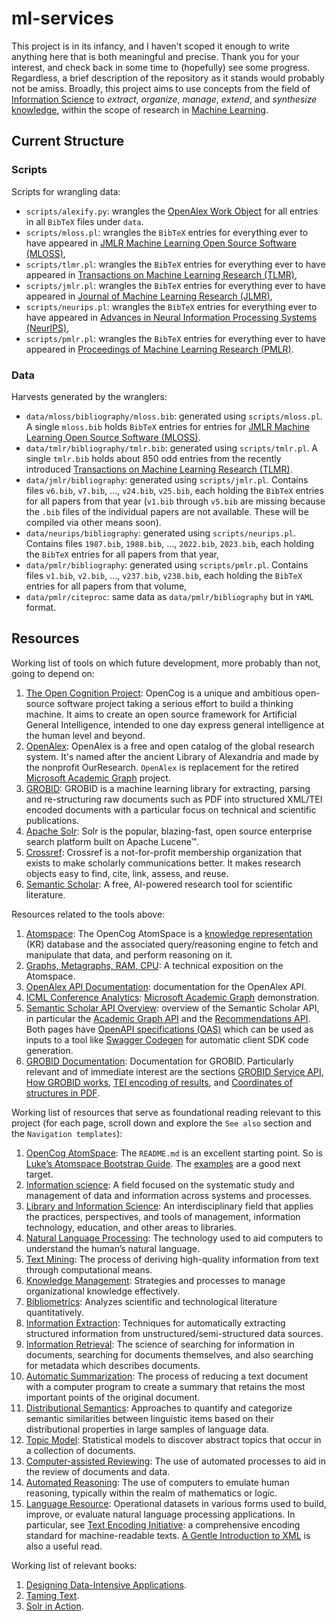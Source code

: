 # ml-services

This project is in its infancy, and I haven't scoped it enough to write anything here that is both meaningful and precise. Thank you for your interest, and check back in some time to (hopefully) see some progress. Regardless, a brief description of the repository as it stands would probably not be amiss. Broadly, this project aims to use concepts from the field of [Information Science](https://en.wikipedia.org/wiki/Information_science/#) to *extract*, *organize*, *manage*, *extend*, and *synthesize* [knowledge](https://en.wikipedia.org/wiki/Knowledge), within the scope of research in [Machine Learning](https://en.wikipedia.org/wiki/Machine_learning).

## Current Structure

### Scripts
Scripts for wrangling data:
- `scripts/alexify.py`: wrangles the [OpenAlex Work Object](https://docs.openalex.org/api-entities/works/work-object) for all entries in all `BibTeX` files under `data`.
- `scripts/mloss.pl`: wrangles the `BibTeX` entries for everything ever to have appeared in [JMLR Machine Learning Open Source Software (MLOSS)](https://www.jmlr.org/mloss/),
- `scripts/tlmr.pl`: wrangles the `BibTeX` entries for everything ever to have appeared in [Transactions on Machine Learning Research (TLMR)](https://jmlr.org/tmlr/),
- `scripts/jmlr.pl`: wrangles the `BibTeX` entries for everything ever to have appeared in [Journal of Machine Learning Research (JLMR)](https://www.jmlr.org/),
- `scripts/neurips.pl`: wrangles the `BibTeX` entries for everything ever to have appeared in [Advances in Neural Information Processing Systems (NeurIPS)](https://proceedings.neurips.cc/),
- `scripts/pmlr.pl`: wrangles the `BibTeX` entries for everything ever to have appeared in [Proceedings of Machine Learning Research (PMLR)](http://proceedings.mlr.press/).

### Data
Harvests generated by the wranglers:
- `data/mloss/bibliography/mloss.bib`: generated using `scripts/mloss.pl`. A single `mloss.bib` holds `BibTeX` entries for entries for [JMLR Machine Learning Open Source Software (MLOSS)](https://www.jmlr.org/mloss/).
- `data/tmlr/bibliography/tmlr.bib`: generated using `scripts/tmlr.pl`. A single `tmlr.bib` holds about 850 odd entries from the recently introduced [Transactions on Machine Learning Research (TLMR)](https://jmlr.org/tmlr/).
- `data/jmlr/bibliography`: generated using `scripts/jmlr.pl`. Contains files `v6.bib`, `v7.bib`, ..., `v24.bib`, `v25.bib`, each holding the `BibTeX` entries for all papers from that year (`v1.bib` through `v5.bib` are missing because the `.bib` files of the individual papers are not available. These will be compiled via other means soon).
- `data/neurips/bibliography`: generated using `scripts/neurips.pl`. Contains files `1987.bib`, `1988.bib`, ..., `2022.bib`, `2023.bib`, each holding the `BibTeX` entries for all papers from that year,
- `data/pmlr/bibliography`: generated using `scripts/pmlr.pl`. Contains files `v1.bib`, `v2.bib`, ..., `v237.bib`, `v238.bib`, each holding the `BibTeX` entries for all papers from that volume,
- `data/pmlr/citeproc`: same data as `data/pmlr/bibliography` but in `YAML` format.

## Resources

Working list of tools on which future development, more probably than not, going to depend on:

1. [The Open Cognition Project](https://wiki.opencog.org/w/The_Open_Cognition_Project):  OpenCog is a unique and ambitious open-source software project taking a serious effort to build a thinking machine. It aims to create an open source framework for Artificial General Intelligence, intended to one day express general intelligence at the human level and beyond.
2. [OpenAlex](https://openalex.org/): OpenAlex is a free and open catalog of the global research system. It's named after the ancient Library of Alexandria and made by the nonprofit OurResearch. `OpenAlex` is replacement for the retired  [Microsoft Academic Graph](https://www.microsoft.com/en-us/research/project/microsoft-academic-graph/) project.
3. [GROBID](https://github.com/kermitt2/grobid): GROBID is a machine learning library for extracting, parsing and re-structuring raw documents such as PDF into structured XML/TEI encoded documents with a particular focus on technical and scientific publications.
4. [Apache Solr](https://solr.apache.org/): Solr is the popular, blazing-fast, open source enterprise search platform built on Apache Lucene™.
4. [Crossref](https://www.crossref.org/): Crossref is a not-for-profit membership organization that exists to make scholarly communications better. It makes research objects easy to find, cite, link, assess, and reuse.
5. [Semantic Scholar](https://www.semanticscholar.org/): A free, AI-powered research tool for scientific literature.

Resources related to the tools above:

1. [Atomspace](https://wiki.opencog.org/w/AtomSpace): The OpenCog AtomSpace is a [knowledge representation](https://wiki.opencog.org/w/Knowledge_representation) (KR) database and the associated query/reasoning engine to fetch and manipulate that data, and perform reasoning on it. 
2. [Graphs, Metagraphs, RAM, CPU](https://github.com/opencog/atomspace/blob/master/opencog/sheaf/docs/ram-cpu.pdf): A technical exposition on the Atomspace.
3. [OpenAlex API Documentation](https://docs.openalex.org/): documentation for the OpenAlex API.
4. [ICML Conference Analytics](https://www.microsoft.com/en-us/research/project/academic/articles/icml-conference-analytics/): [Microsoft Academic Graph](https://www.microsoft.com/en-us/research/project/microsoft-academic-graph/) demonstration.
5. [Semantic Scholar API Overview](https://www.semanticscholar.org/product/api): overview of the Semantic Scholar API, in particular the [Academic Graph API](https://api.semanticscholar.org/api-docs/graph) and the [Recommendations API](https://api.semanticscholar.org/api-docs/recommendations). Both pages have [OpenAPI specifications (OAS)](https://swagger.io/specification/) which can be used as inputs to a tool like [Swagger Codegen](https://swagger.io/tools/swagger-codegen/) for automatic client SDK code generation.
6. [GROBID Documentation](https://grobid.readthedocs.io/en/latest/): Documentation for GROBID. Particularly relevant and of immediate interest are the sections [GROBID Service API](https://grobid.readthedocs.io/en/latest/Grobid-service/), [How GROBID works](https://grobid.readthedocs.io/en/latest/Principles/), [TEI encoding of results](https://grobid.readthedocs.io/en/latest/TEI-encoding-of-results/), and [Coordinates of structures in PDF](https://grobid.readthedocs.io/en/latest/Coordinates-in-PDF/).

Working list of resources that serve as foundational reading relevant to this project (for each page, scroll down and explore the `See also` section and the `Navigation templates`):

1. [OpenCog AtomSpace](https://github.com/opencog/atomspace): The `README.md` is an excellent starting point. So is [Luke’s Atomspace Bootstrap Guide](https://luketpeterson.github.io/atomspace-bootstrap-guide/). The [examples](https://github.com/opencog/atomspace/tree/master/examples/atomspace) are a good next target.
2. [Information science](https://en.wikipedia.org/wiki/Information_science): A field focused on the systematic study and management of data and information across systems and processes.
3. [Library and Information Science](https://en.wikipedia.org/wiki/Library_and_information_science): An interdisciplinary field that applies the practices, perspectives, and tools of management, information technology, education, and other areas to libraries.
4. [Natural Language Processing](https://en.wikipedia.org/wiki/Natural_language_processing): The technology used to aid computers to understand the human’s natural language.
5. [Text Mining](https://en.wikipedia.org/wiki/Text_mining): The process of deriving high-quality information from text through computational means.
6. [Knowledge Management](https://en.wikipedia.org/wiki/Knowledge_management): Strategies and processes to manage organizational knowledge effectively.
7. [Bibliometrics](https://en.wikipedia.org/wiki/Bibliometrics): Analyzes scientific and technological literature quantitatively.
8. [Information Extraction](https://en.wikipedia.org/wiki/Information_extraction): Techniques for automatically extracting structured information from unstructured/semi-structured data sources.
9. [Information Retrieval](https://en.wikipedia.org/wiki/Information_retrieval): The science of searching for information in documents, searching for documents themselves, and also searching for metadata which describes documents.
10. [Automatic Summarization](https://en.wikipedia.org/wiki/Automatic_summarization): The process of reducing a text document with a computer program to create a summary that retains the most important points of the original document.
11. [Distributional Semantics](https://en.wikipedia.org/wiki/Distributional_semantics): Approaches to quantify and categorize semantic similarities between linguistic items based on their distributional properties in large samples of language data.
12. [Topic Model](https://en.wikipedia.org/wiki/Topic_model): Statistical models to discover abstract topics that occur in a collection of documents.
13. [Computer-assisted Reviewing](https://en.wikipedia.org/wiki/Computer-assisted_reviewing): The use of automated processes to aid in the review of documents and data.
14. [Automated Reasoning](https://en.wikipedia.org/wiki/Automated_reasoning): The use of computers to emulate human reasoning, typically within the realm of mathematics or logic.
15. [Language Resource](https://en.wikipedia.org/wiki/Language_resource): Operational datasets in various forms used to build, improve, or evaluate natural language processing applications. In particular, see [Text Encoding Initiative](https://tei-c.org/): a comprehensive encoding standard for machine-readable texts. [A Gentle Introduction to XML](https://tei-c.org/release/doc/tei-p5-doc/en/html/SG.html) is also a useful read.

Working list of relevant books:

1. [Designing Data-Intensive Applications](https://www.oreilly.com/library/view/designing-data-intensive-applications/9781491903063/).
2. [Taming Text](https://www.manning.com/books/taming-text).
3. [Solr in Action](https://www.manning.com/books/solr-in-action).


